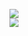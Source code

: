 [![](https://img.shields.io/badge/Made%20With-Github%20Spray-lightgrey.svg?style=for-the-badge&logo=github)](https://github.com/Annihil/github-spray#29593)  
[![](https://i.imgur.com/2DrTn0Z.gif)](https://github.com/Annihil/github-spray)